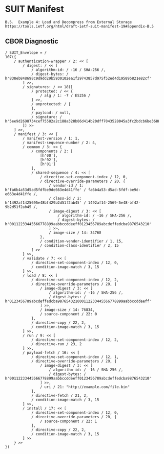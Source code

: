 <!--
 Copyright (c) 2020-2023 SECOM CO., LTD. All Rights reserved.

 SPDX-License-Identifier: BSD-2-Clause
-->

# SUIT Manifest
    B.5.  Example 4: Load and Decompress from External Storage
    https://tools.ietf.org/html/draft-ietf-suit-manifest-19#appendix-B.5


## CBOR Diagnostic
    / SUIT_Envelope = /
    107({
        / authentication-wrapper / 2: << [
            / digest: / << [
                / algorithm-id: / -16 / SHA-256 /,
                / digest-bytes: / h'838eb848698c9d9dd29b5930102ea1f29743857d975f52ed4d19589b821e82cf'
            ] >>,
            / signatures: / << 18([
                / protected: / << {
                    / alg / 1: -7 / ES256 /
                } >>,
                / unprotected: / {
                },
                / payload: / null,
                / signature: / h'5ee9d2698734cef75582a2c188a328b06d414b20dff7043528045a3fc2bdcb6be36887e2dfdb6ea5ab91d74077a6cc806c4580026bfea22c4f3153e1d9692c5a'
            ]) >>
        ] >>,
        / manifest / 3: << {
            / manifest-version / 1: 1,
            / manifest-sequence-number / 2: 4,
            / common / 3: << {
                / components / 2: [
                    [h'00'],
                    [h'02'],
                    [h'01']
                ],
                / shared-sequence / 4: << [
                    / directive-set-component-index / 12, 0,
                    / directive-override-parameters / 20, {
                        / vendor-id / 1: h'fa6b4a53d5ad5fdfbe9de663e4d41ffe' / fa6b4a53-d5ad-5fdf-be9d-e663e4d41ffe /,
                        / class-id / 2: h'1492af1425695e48bf429b2d51f2ab45' / 1492af14-2569-5e48-bf42-9b2d51f2ab45 /,
                        / image-digest / 3: << [
                            / algorithm-id: / -16 / SHA-256 /,
                            / digest-bytes: / h'00112233445566778899aabbccddeeff0123456789abcdeffedcba9876543210'
                        ] >>,
                        / image-size / 14: 34768
                    },
                    / condition-vendor-identifier / 1, 15,
                    / condition-class-identifier / 2, 15
                ] >>
            } >>,
            / validate / 7: << [
                / directive-set-component-index / 12, 0,
                / condition-image-match / 3, 15
            ] >>,
            / load / 8: << [
                / directive-set-component-index / 12, 2,
                / directive-override-parameters / 20, {
                    / image-digest / 3: << [
                        / algorithm-id: / -16 / SHA-256 /,
                        / digest-bytes: / h'0123456789abcdeffedcba987654321000112233445566778899aabbccddeeff'
                    ] >>,
                    / image-size / 14: 76834,
                    / source-component / 22: 0
                },
                / directive-copy / 22, 2,
                / condition-image-match / 3, 15
            ] >>,
            / run / 9: << [
                / directive-set-component-index / 12, 2,
                / directive-run / 23, 2
            ] >>,
            / payload-fetch / 16: << [
                / directive-set-component-index / 12, 1,
                / directive-override-parameters / 20, {
                    / image-digest / 3: << [
                        / algorithm-id: / -16 / SHA-256 /,
                        / digest-bytes: / h'00112233445566778899aabbccddeeff0123456789abcdeffedcba9876543210'
                    ] >>,
                    / uri / 21: "http://example.com/file.bin"
                },
                / directive-fetch / 21, 2,
                / condition-image-match / 3, 15
            ] >>,
            / install / 17: << [
                / directive-set-component-index / 12, 0,
                / directive-override-parameters / 20, {
                    / source-component / 22: 1
                },
                / directive-copy / 22, 2,
                / condition-image-match / 3, 15
            ] >>
        } >>
    })
